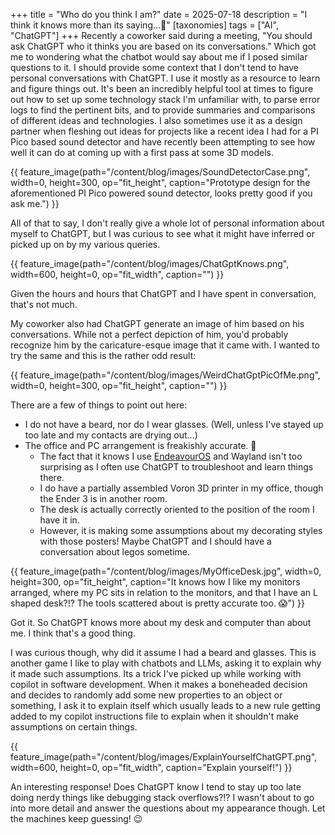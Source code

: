 +++
title = "Who do you think I am?"
date = 2025-07-18
description = "I think it knows more than its saying...🤨"
[taxonomies]
tags = ["AI", "ChatGPT"]
+++
Recently a coworker said during a meeting, "You should ask ChatGPT who it thinks you are based on its conversations." Which got me to wondering what the chatbot would say about me if I posed similar questions to it.  I should provide some context that I don't tend to have personal conversations with ChatGPT.  I use it mostly as a resource to learn and figure things out.  It's been an incredibly helpful tool at times to figure out how to set up some technology stack I'm unfamiliar with, to parse error logs to find the pertinent bits, and to provide summaries and comparisons of different ideas and technologies.  I also sometimes use it as a design partner when fleshing out ideas for projects like a recent idea I had for a PI Pico based sound detector and have recently been attempting to see how well it can do at coming up with a first pass at some 3D models.

{{ feature_image(path="/content/blog/images/SoundDetectorCase.png", width=0, height=300, op="fit_height", caption="Prototype design for the aforementioned PI Pico powered sound detector, looks pretty good if you ask me.") }}

All of that to say, I don't really give a whole lot of personal information about myself to ChatGPT, but I was curious to see what it might have inferred or picked up on by my various queries.

{{ feature_image(path="/content/blog/images/ChatGptKnows.png", width=600, height=0, op="fit_width", caption="") }}

Given the hours and hours that ChatGPT and I have spent in conversation, that's not much.  

My coworker also had ChatGPT generate an image of him based on his conversations.  While not a perfect depiction of him, you'd probably recognize him by the caricature-esque image that it came with.  I wanted to try the same and this is the rather odd result:

{{ feature_image(path="/content/blog/images/WeirdChatGptPicOfMe.png", width=0, height=300, op="fit_height", caption="") }}

There are a few of things to point out here:
- I do not have a beard, nor do I wear glasses. (Well, unless I've stayed up too late and my contacts are drying out...)
- The office and PC arrangement is freakishly accurate. 🤨
  - The fact that it knows I use [EndeavourOS](https://endeavouros.com/) and Wayland isn't too surprising as I often use ChatGPT to troubleshoot and learn things there.
  - I do have a partially assembled Voron 3D printer in my office, though the Ender 3 is in another room.
  - The desk is actually correctly oriented to the position of the room I have it in.
  - However, it is making some assumptions about my decorating styles with those posters!  Maybe ChatGPT and I should have a conversation about legos sometime.

{{ feature_image(path="/content/blog/images/MyOfficeDesk.jpg", width=0, height=300, op="fit_height", caption="It knows how I like my monitors arranged, where my PC sits in relation to the monitors, and that I have an L shaped desk?!? The tools scattered about is pretty accurate too. 😱") }}

Got it. So ChatGPT knows more about my desk and computer than about me.  I think that's a good thing.

I was curious though, why did it assume I had a beard and glasses.  This is another game I like to play with chatbots and LLMs, asking it to explain why it made such assumptions. Its a trick I've picked up while working with copilot in software development.  When it makes a boneheaded decision and decides to randomly add some new properties to an object or something, I ask it to explain itself which usually leads to a new rule getting added to my copilot instructions file to explain when it shouldn't make assumptions on certain things.

{{ feature_image(path="/content/blog/images/ExplainYourselfChatGPT.png", width=600, height=0, op="fit_width", caption="Explain yourself!") }}

An interesting response!  Does ChatGPT know I tend to stay up too late doing nerdy things like debugging stack overflows?!?  I wasn't about to go into more detail and answer the questions about my appearance though.  Let the machines keep guessing! 😉